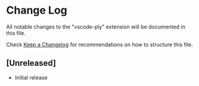 # Change Log

All notable changes to the "vscode-ply" extension will be documented in this file.

Check [Keep a Changelog](http://keepachangelog.com/) for recommendations on how to structure this file.

## [Unreleased]

- Initial release